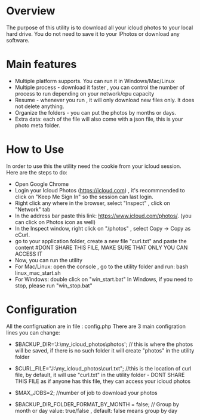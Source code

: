 # Overview
The purpose of this utility is to download all your icloud photos to your local hard drive. You do not need to save it to your IPhotos or download any software.
# Main features
- Multiple platform supports. You can run it in Windows/Mac/Linux
- Multiple process - download it faster , you can control the number of process to run depending on your network/cpu capacity
- Resume - whenever you run , it will only download new files only. It does not delete anything.
- Organize the folders - you can put the photos by months or days.
- Extra data: each of the file will also come with a json file, this is your photo meta folder.

# How to Use

In order to use  this the utility need the cookie from your icloud session.  Here are the steps to do:
  - Open Google Chrome
  - Login your  Icloud Photos (https://icloud.com) , it's recommnended to click on "Keep Me Sign In" so the session can last login.
  - Right click any where in the browser, select "Inspect" , click on "Network" tab
  - In the address bar paste this link: https://www.icloud.com/photos/.  (you can click on Photos icon as well)
  - In the Inspect window, right click on "/photos" , select Copy -> Copy as cCurl.   
  - go to your application folder, create a new file "curl.txt" and paste the content #DONT SHARE THIS FILE, MAKE SURE THAT ONLY YOU CAN ACCESS IT
  - Now, you can run the utility
  - For Mac/Linux: open the console ,  go to the utility folder and run: bash linux_mac_start.sh
  - For Windows: double click on "win_start.bat"       In Windows, if you need to stop, please run "win_stop.bat"
  
# Configuration 

All the configruation are in file : config.php
There are 3 main configration lines you can change:

- $BACKUP_DIR='J:\my_icloud_photos\photos';   // this is where the photos will be saved, if there is no such folder it will create "photos" in the utility folder
- $CURL_FILE="J:\my_icloud_photos\curl.txt";  //this is the location of curl file, by default, it will use "curl.txt" in the utility folder - DONT SHARE THIS FILE as if anyone has this file, they can access your icloud photos

- $MAX_JOBS=2;  //number of job to download your photos
- $BACKUP_DIR_FOLDER_FORMAT_BY_MONTH = false; // Group by month or day value: true/false , default: false means group by day


